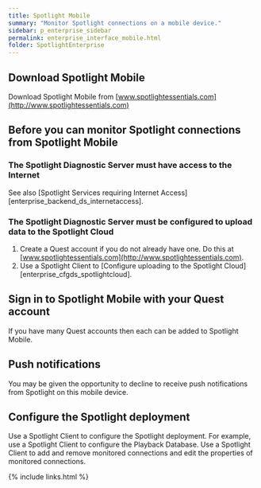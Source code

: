 ```yaml
---
title: Spotlight Mobile
summary: "Monitor Spotlight connections on a mobile device."
sidebar: p_enterprise_sidebar
permalink: enterprise_interface_mobile.html
folder: SpotlightEnterprise
---
```



## Download Spotlight Mobile
Download Spotlight Mobile from [www.spotlightessentials.com](http://www.spotlightessentials.com)


## Before you can monitor Spotlight connections from Spotlight Mobile

### The Spotlight Diagnostic Server must have access to the Internet
See also [Spotlight Services requiring Internet Access][enterprise_backend_ds_internetaccess].

### The Spotlight Diagnostic Server must be configured to upload data to the Spotlight Cloud

1. Create a Quest account if you do not already have one. Do this at [www.spotlightessentials.com](http://www.spotlightessentials.com).
2. Use a Spotlight Client to [Configure uploading to the Spotlight Cloud][enterprise_cfgds_spotlightcloud].

## Sign in to Spotlight Mobile with your Quest account
If you have many Quest accounts then each can be added to Spotlight Mobile.


## Push notifications
You may be given the opportunity to decline to receive push notifications from Spotlight on this mobile device.


## Configure the Spotlight deployment
Use a Spotlight Client to configure the Spotlight deployment. For example, use a Spotlight Client to configure the Playback Database. Use a Spotlight Client to add and remove monitored connections and edit the properties of monitored connections.

{% include links.html %}
